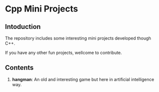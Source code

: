 # Cpp Mini Projects

## Intoduction
The repository includes some interesting mini projects developed though C++.

If you have any other fun projects, wellcome to contribute.

## Contents
1. **hangman**: An old and interesting game but here in artificial intelligence
way.
